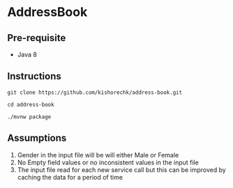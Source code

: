 # AddressBook

## Pre-requisite
* Java 8

## Instructions

```
git clone https://github.com/kishorechk/address-book.git

cd address-book

./mvnw package

```

## Assumptions
1. Gender in the input file will be will either Male or Female
2. No Empty field values or no inconsistent values in the input file
3. The input file read for each new service call but this can be improved by caching the data for a period of time

